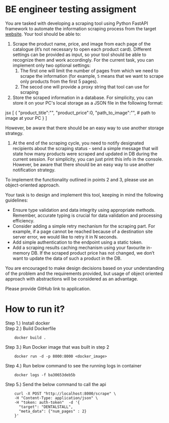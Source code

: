 # BE engineer testing assigment

You are tasked with developing a scraping tool using Python FastAPI framework to automate the information scraping process from the target [website](https://dentalstall.com/shop/). Your tool should be able to:

1. Scrape the product name, price, and image from each page of the catalogue (it’s not necessary to open each product card).
Different settings can be provided as input, so your tool should be able to recognize them and work accordingly. For the current task, you can implement only two optional settings:
    1. The first one will limit the number of pages from which we need to scrape the information (for example, `5` means that we want to scrape only products from the first 5 pages).
    2. The secod one will provide a proxy string that tool can use for scraping
2. Store the scraped information in a database. For simplicity, you can store it on your PC's local storage as a JSON file in the following format:

jsx
[
{
"product_title":"",
"product_price":0,
"path_to_image":"", # path to image at your PC
}
]

However, be aware that there should be an easy way to use another storage strategy.

1. At the end of the scraping cycle, you need to notify designated recipients about the scraping status - send a simple message that will state how many products were scraped and updated in DB during the current session. For simplicity, you can just print this info in the console. However, be aware that there should be an easy way to use another notification strategy.

To implement the functionality outlined in points 2 and 3, please use an object-oriented approach.

Your task is to design and implement this tool, keeping in mind the following guidelines:

- Ensure type validation and data integrity using appropriate methods. Remember, accurate typing is crucial for data validation and processing efficiency.
- Consider adding a simple retry mechanism for the scraping part. For example, if a page cannot be reached because of a destination site server error, we would like to retry it in N seconds.
- Add simple authentication to the endpoint using a static token.
- Add a scraping results caching mechanism using your favourite in-memory DB. If the scraped product price has not changed, we don’t want to update the data of such a product in the DB.

You are encouraged to make design decisions based on your understanding of the problem and the requirements provided, but usage of object oriented approach with abstractions will be considered as an advantage.

Please provide GitHub link to application.


# How to run it?
Step 1.) Install docker <br/> 
Step 2.) Build Dockerfile <br/> 
```
    docker build .
```
Step 3.) Run Docker image that was built in step 2 <br/> 
```
    docker run -d -p 8000:8000 <docker_image>
```
Step 4.) Run below command to see the running logs in container<br/> 
```
    docker logs -f ba30653deb5b
```
Step 5.) Send the below command to call the api<br/> 
```
    curl -X POST "http://localhost:8000/scrape" \
    -H "Content-Type: application/json" \
    -H "token: auth-token"  -d '{
      "target": "DENTALSTALL",
      "meta_data": {"num_pages" : 2}
    }'
```
